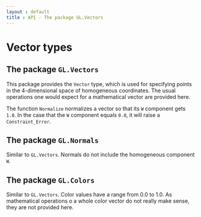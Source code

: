 ```yaml
---
layout : default
title : API - The package GL.Vectors
---
```


# Vector types

## The package `GL.Vectors`

This package provides the `Vector` type, which is used for specifying points in the 
4-dimensional space of homogeneous coordinates. The usual operations one would expect for
a mathematical vector are provided here.

The function `Normalize` normalizes a vector so that its `W` component gets `1.0`. In the
case that the `W` component equals `0.0`, it will raise a `Constraint_Error`.

## The package `GL.Normals`

Similar to `GL.Vectors`. Normals do not include the homogeneous component `W`.

## The package `GL.Colors`

Similar to `GL.Vectors`. Color values have a range from 0.0 to 1.0. As mathematical
operations o a whole color vector do not really make sense, they are not provided here.